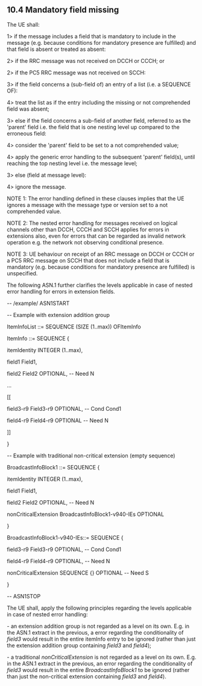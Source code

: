 ## 10.4 Mandatory field missing

The UE shall:

1\> if the message includes a field that is mandatory to include in the
message (e.g. because conditions for mandatory presence are fulfilled)
and that field is absent or treated as absent:

2\> if the RRC message was not received on DCCH or CCCH; or

2\> if the PC5 RRC message was not received on SCCH:

3\> if the field concerns a (sub-field of) an entry of a list (i.e. a
SEQUENCE OF):

4\> treat the list as if the entry including the missing or not
comprehended field was absent;

3\> else if the field concerns a sub-field of another field, referred to
as the \'parent\' field i.e. the field that is one nesting level up
compared to the erroneous field:

4\> consider the \'parent\' field to be set to a not comprehended value;

4\> apply the generic error handling to the subsequent \'parent\'
field(s), until reaching the top nesting level i.e. the message level;

3\> else (field at message level):

4\> ignore the message.

NOTE 1: The error handling defined in these clauses implies that the UE
ignores a message with the message type or version set to a not
comprehended value.

NOTE 2: The nested error handling for messages received on logical
channels other than DCCH, CCCH and SCCH applies for errors in extensions
also, even for errors that can be regarded as invalid network operation
e.g. the network not observing conditional presence.

NOTE 3: UE behaviour on receipt of an RRC message on DCCH or CCCH or a
PC5 RRC message on SCCH that does not include a field that is mandatory
(e.g. because conditions for mandatory presence are fulfilled) is
unspecified.

The following ASN.1 further clarifies the levels applicable in case of
nested error handling for errors in extension fields.

\-- /example/ ASN1START

\-- Example with extension addition group

ItemInfoList ::= SEQUENCE (SIZE (1..max)) OFItemInfo

ItemInfo ::= SEQUENCE {

itemIdentity INTEGER (1..max),

field1 Field1,

field2 Field2 OPTIONAL, \-- Need N

\...

\[\[

field3-r9 Field3-r9 OPTIONAL, \-- Cond Cond1

field4-r9 Field4-r9 OPTIONAL \-- Need N

\]\]

}

\-- Example with traditional non-critical extension (empty sequence)

BroadcastInfoBlock1 ::= SEQUENCE {

itemIdentity INTEGER (1..max),

field1 Field1,

field2 Field2 OPTIONAL, \-- Need N

nonCriticalExtension BroadcastInfoBlock1-v940-IEs OPTIONAL

}

BroadcastInfoBlock1-v940-IEs::= SEQUENCE {

field3-r9 Field3-r9 OPTIONAL, \-- Cond Cond1

field4-r9 Field4-r9 OPTIONAL, \-- Need N

nonCriticalExtension SEQUENCE {} OPTIONAL \-- Need S

}

\-- ASN1STOP

The UE shall, apply the following principles regarding the levels
applicable in case of nested error handling:

\- an extension addition group is not regarded as a level on its own.
E.g. in the ASN.1 extract in the previous, a error regarding the
conditionality of *field3* would result in the entire itemInfo entry to
be ignored (rather than just the extension addition group containing
*field3* and *field4*);

\- a traditional *nonCriticalExtension* is not regarded as a level on
its own. E.g. in the ASN.1 extract in the previous, an error regarding
the conditionality of *field3* would result in the entire
*BroadcastInfoBlock1* to be ignored (rather than just the non-critical
extension containing *field3* and *field4*).